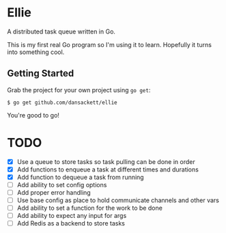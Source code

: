 # Ellie

A distributed task queue written in Go.

This is my first real Go program so I'm using it to learn. Hopefully it turns into something cool.

## Getting Started

Grab the project for your own project using `go get`:

```
$ go get github.com/dansackett/ellie
```

You're good to go!

# TODO

- [X] Use a queue to store tasks so task pulling can be done in order
- [X] Add functions to enqueue a task at different times and durations
- [X] Add function to dequeue a task from running
- [ ] Add ability to set config options
- [ ] Add proper error handling
- [ ] Use base config as place to hold communicate channels and other vars
- [ ] Add ability to set a function for the work to be done
- [ ] Add ability to expect any input for args
- [ ] Add Redis as a backend to store tasks
